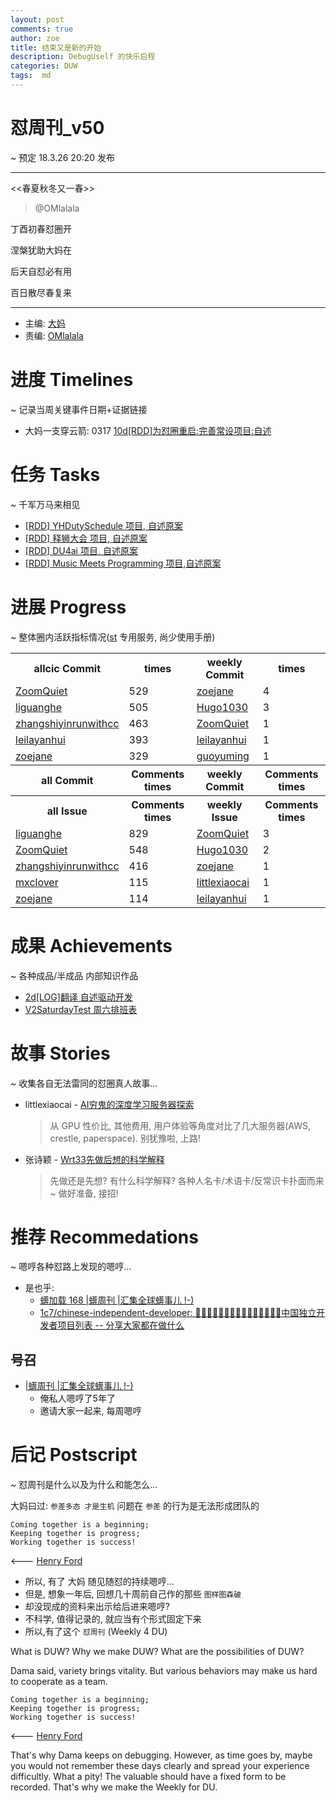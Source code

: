 ```yaml
---
layout: post
comments: true
author: zoe
title: 结束又是新的开始
description: DebugUself 的快乐启程
categories: DUW
tags:  md
---
```


# 怼周刊_v50
~ 预定 18.3.26 20:20 发布

-----------------------------------------

<<春夏秋冬又一春>>
				
> @OMlalala

丁酉初春怼圈开

涅槃犹助大妈在

后天自怼必有用

百日散尽春复来

-----------------------------------------

<!--more-->
- 主编: [大妈](http://du.zoomquiet.io/2014-02/ac0-zq/)
- 责编: [OMlalala](https://github.com/OMlalala)

# 进度 Timelines
~ 记录当周关键事件日期+证据链接
- 大妈一支穿云箭: 0317 [10d[RDD]为怼圈重启:完善常设项目:自述](https://github.com/DebugUself/du4proto/issues/357)

# 任务 Tasks
~ 千军万马来相见
- [[RDD] YHDutySchedule 项目, 自述原案](https://github.com/DebugUself/du4proto/issues/360)
- [[RDD] 释狮大会 项目, 自述原案](https://github.com/DebugUself/du4proto/issues/361)
- [[RDD] DU4ai 项目, 自述原案](https://github.com/DebugUself/du4proto/issues/362)
- [[RDD] Music Meets Programming 项目,自述原案](https://github.com/DebugUself/du4proto/issues/363)


# 进展 Progress
~ 整体圈内活跃指标情况([st](https://github.com/DebugUself/du4proto/tree/DU_tools/st) 专用服务, 尚少使用手册)
<table>
<tr><th>allcic Commit</th><th> times</th><th>weekly Commit</th><th> times</th></tr>
<tr><td>
            <a href='http://github.com/ZoomQuiet'>ZoomQuiet</a></td><td>529</td>
        <td>
            <a href='http://github.com/zoejane'>zoejane</a></td><td>4</td>
            
<tr><td>
            <a href='http://github.com/liguanghe'>liguanghe</a></td><td>505</td>
        <td>
            <a href='http://github.com/Hugo1030'>Hugo1030</a></td><td>3</td>
            
<tr><td>
            <a href='http://github.com/zhangshiyinrunwithcc'>zhangshiyinrunwithcc</a></td><td>463</td>
        <td>
            <a href='http://github.com/ZoomQuiet'>ZoomQuiet</a></td><td>1</td>
            
<tr><td>
            <a href='http://github.com/leilayanhui'>leilayanhui</a></td><td>393</td>
        <td>
            <a href='http://github.com/leilayanhui'>leilayanhui</a></td><td>1</td>
            
<tr><td>
            <a href='http://github.com/zoejane'>zoejane</a></td><td>329</td>
        <td>
            <a href='http://github.com/guoyuming'>guoyuming</a></td><td>1</td>
            
<tr><th>all Commit </th><th>Comments times</th><th>weekly Commit</th><th>Comments times</th></tr>
<tr><th>all Issue </th><th>Comments times</th><th>weekly Issue</th><th>Comments times</th></tr>
<tr><td>
            <a href='http://github.com/liguanghe'>liguanghe</a></td><td>829</td>
        <td>
            <a href='http://github.com/ZoomQuiet'>ZoomQuiet</a></td><td>3</td>
            
<tr><td>
            <a href='http://github.com/ZoomQuiet'>ZoomQuiet</a></td><td>548</td>
        <td>
            <a href='http://github.com/Hugo1030'>Hugo1030</a></td><td>2</td>
            
<tr><td>
            <a href='http://github.com/zhangshiyinrunwithcc'>zhangshiyinrunwithcc</a></td><td>416</td>
        <td>
            <a href='http://github.com/zoejane'>zoejane</a></td><td>1</td>
            
<tr><td>
            <a href='http://github.com/mxclover'>mxclover</a></td><td>115</td>
        <td>
            <a href='http://github.com/littlexiaocai'>littlexiaocai</a></td><td>1</td>
            
<tr><td>
            <a href='http://github.com/zoejane'>zoejane</a></td><td>114</td>
        <td>
            <a href='http://github.com/leilayanhui'>leilayanhui</a></td><td>1</td>
            
</table>


# 成果 Achievements
~ 各种成品/半成品 内部知识作品
- [2d[LOG]翻译 自述驱动开发](https://github.com/DebugUself/du4proto/issues/359)
- [V2SaturdayTest 周六排班表](https://github.com/DebugUself/du4proto/blob/YHDutySchedule/ipynb/V2SaturdayTest.ipynb)

# 故事 Stories
~ 收集各自无法雷同的怼圈真人故事...
- littlexiaocai - [AI穷鬼的深度学习服务器探索](https://github.com/littlexiaocai/deaplearning/blob/master/FashionAI/AI%E7%A9%B7%E9%AC%BC%E7%9A%84%E6%B7%B1%E5%BA%A6%E5%AD%A6%E4%B9%A0%E6%9C%8D%E5%8A%A1%E5%99%A8%E6%8E%A2%E7%B4%A2.md)
	> 从 GPU 性价比, 其他费用, 用户体验等角度对比了几大服务器(AWS, crestle, paperspace). 
	别犹豫啦, 上路!
- 张诗颖 - [Wrt33先做后想的科学解释](http://zhangshiying.in/2018/03/20/Wrt33/)
	> 先做还是先想? 有什么科学解释? 各种人名卡/术语卡/反常识卡扑面而来~ 
	做好准备, 接招! 


# 推荐 Recommedations
~ 嗯哼各种怼路上发现的嗯哼...

- 是也乎:
    + [蠎加载 168 |蠎周刊 |汇集全球蠎事儿 !-)](http://weekly.pychina.org/importpython/importpython-168.html)
    + [1c7/chinese-independent-developer: 👩🏿‍💻👨🏾‍💻👩🏼‍💻👨🏽‍💻👩🏻‍💻中国独立开发者项目列表 -- 分享大家都在做什么](https://github.com/1c7/chinese-independent-developer)

## 号召

- [|蠎周刊 |汇集全球蠎事儿 !-)](http://weekly.pychina.org/archives.html)
    + 俺私人嗯哼了5年了
    + 邀请大家一起来, 每周嗯哼


# 后记 Postscript
~ 怼周刊是什么以及为什么和能怎么...

大妈曰过: `参差多态 才是生机`
问题在 `参差` 的行为是无法形成团队的

	Coming together is a beginning; 
	Keeping together is progress; 
	Working together is success!

<--- [Henry Ford](https://www.brainyquote.com/quotes/quotes/h/henryford121997.html)

- 所以, 有了 大妈 随见随怼的持续嗯哼...
- 但是, 想象一年后, 回想几十周前自己作的那些 `图样图森破` 
- 却没现成的资料来出示给后进来嗯哼?
- 不科学, 值得记录的, 就应当有个形式固定下来
- 所以,有了这个 `怼周刊` (Weekly 4 DU)

What is DUW?
Why we make DUW?
What are the possibilities of DUW?

Dama said, variety brings vitality.
But various behaviors may make us hard to cooperate as a team.

	Coming together is a beginning; 
	Keeping together is progress; 
	Working together is success!

<--- [Henry Ford](https://www.brainyquote.com/quotes/quotes/h/henryford121997.html)

That's why Dama keeps on debugging.
However, as time goes by, maybe you would not remember these days clearly and spread your experience difficultly.
What a pity!
The valuable should have a fixed form to be recorded.
That's why we make the Weekly for DU.





